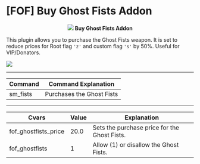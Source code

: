 


# [FOF] Buy Ghost Fists Addon

<p align="center">  <img src="https://connorrichlen.me/images/fof_lg.png"> <b>Buy Ghost Fists Addon</b>   </p>


  

This plugin allows you to purchase the Ghost Fists weapon. It is set to reduce prices for Root flag <code>'z'</code> and custom flag <code>'s'</code> by 50%. Useful for VIP/Donators.

<img src="https://connorrichlen.me/images/fof_ghostfists/preview1.gif">


 <hr />
  
|Command| Command Explanation |
|--|--|
| sm_fists | Purchases the Ghost Fists |

   
 <hr />
 
|Cvars| Value | Explanation |
|--|--|--|
| fof_ghostfists_price | 20.0 |Sets the purchase price for the Ghost Fists. |
| fof_ghostfists | 1| Allow (1) or disallow the Ghost Fists.|
